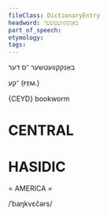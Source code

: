 ```yaml
---
fileClass: DictionaryEntry
headword: באַנקקוועטשער
part_of_speech: 
etymology: 
tags: 
---
```

באַנקקוועטשער
־ס
דער

־קע
(ғᴇᴍ.)

{CEYD}
bookworm

CENTRAL
========

HASIDIC
=======
= AMERICA = 

/ˈbaŋkvɛčərs/
